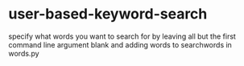 # user-based-keyword-search

specify what words you want to search for by leaving all but the first command line argument blank and adding words to searchwords in words.py
